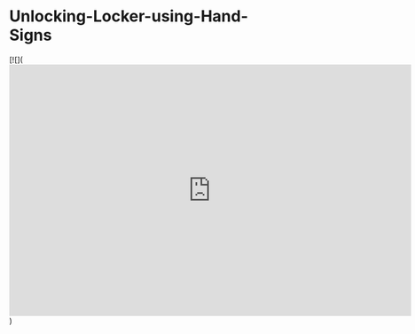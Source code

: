 # Unlocking-Locker-using-Hand-Signs

[![](<iframe width="725" height="453" src="https://www.tinkercad.com/embed/6cQAeb9IcAR?editbtn=1" frameborder="0" marginwidth="0" marginheight="0" scrolling="no"></iframe>)
